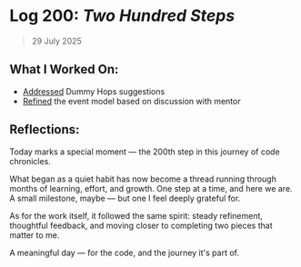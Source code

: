 # Log 200: _Two Hundred Steps_

> 29 July 2025

## What I Worked On:

- [Addressed](https://github.com/lightningdevkit/rust-lightning/pull/3726#issuecomment-3132617334)
  Dummy Hops suggestions
- [Refined](https://github.com/shaavan/rust-lightning/commits/currency-22) the
  event model based on discussion with mentor

## Reflections:

Today marks a special moment — the 200th step in this journey of code
chronicles.

What began as a quiet habit has now become a thread running through months of
learning, effort, and growth. One step at a time, and here we are. A small
milestone, maybe — but one I feel deeply grateful for.

As for the work itself, it followed the same spirit: steady refinement,
thoughtful feedback, and moving closer to completing two pieces that matter to
me.

A meaningful day — for the code, and the journey it's part of.
